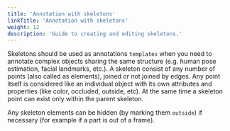 ```yaml
---
title: 'Annotation with skeletons'
linkTitle: 'Annotation with skeletons'
weight: 12
description: 'Guide to creating and editing skeletons.'
---
```



Skeletons should be used as annotations `templates` when you need to annotate complex objects sharing the same structure
(e.g. human pose estimation, facial landmarks, etc.).
A skeleton consist of any number of points (also called as elements), joined or not joined by edges.
Any point itself is considered like an individual object with its own attributes and properties
(like color, occluded, outside, etc). At the same time a skeleton point can exist only within the parent skeleton.

Any skeleton elements can be hidden (by marking them `outside`) if necessary (for example if a part is out of a frame).

